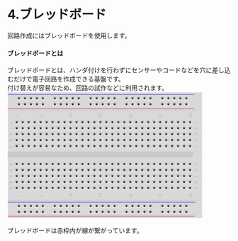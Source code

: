 # 4.ブレッドボード

回路作成にはブレッドボードを使用します。

#### **ブレッドボードとは**


ブレッドボードとは、ハンダ付けを行わずにセンサーやコードなどを穴に差し込むだけで電子回路を作成できる基盤です。
<br>
付け替えが容易なため、回路の試作などに利用されます。
![](bb1.jpeg)

ブレッドボードは赤枠内が線が繋がっています。
